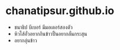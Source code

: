 # chanatipsur.github.io
* ชนาธิป บีเบอร์ มีมอเตอร์สองตัว
* หิวไส้อั่วอยากกินข้าวปั้นอยากลั่นกระสุน
* อยากอุ่นข้าว